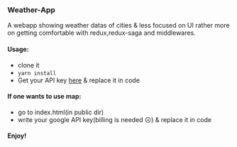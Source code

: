 ### Weather-App

A webapp showing weather datas of cities & less focused on UI rather more on getting comfortable with redux,redux-saga and middlewares.

#### Usage:
- clone it
- `yarn install`
- Get your API key [here](https://openweathermap.org/) & replace it in code

#### If one wants to use map:
- go to index.html(in public dir)
- write your google API key(billing is needed :frowning_face:) & replace it in code

#### Enjoy!
